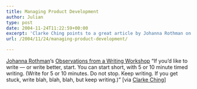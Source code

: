 ```yaml
---
title: Managing Product Development
author: Julian
type: post
date: 2004-11-24T11:22:59+00:00
excerpt: 'Clarke Ching points to a great article by Johanna Rothman on writing - especially the importance of knowing if you are an extravert!'
url: /2004/11/24/managing-product-development/

---
```

[Johanna Rothman][1]&#8216;s [Observations from a Writing Workshop][2] &#8220;If you&#8217;d like to write &#8212; or write better, start. You can start short, with 5 or 10 minute timed writing. (Write for 5 or 10 minutes. Do not stop. Keep writing. If you get stuck, write blah, blah, blah, but keep writing.)&#8221; [via [Clarke Ching][3]]

 [1]: https://www.jrothman.com/weblog/
 [2]: https://www.jrothman.com/weblog/archive/2004_11_01_mpdarchive.html#110121888612513624
 [3]: https://www.clarkeching.com/2004/11/writing_johanna.html